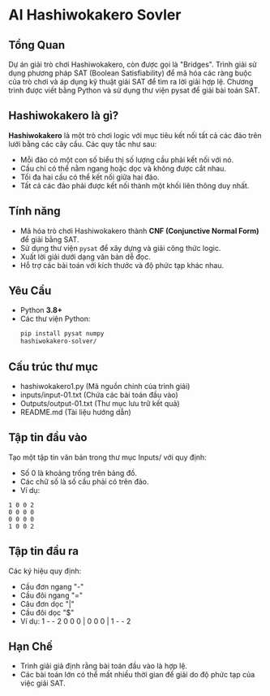 # AI Hashiwokakero Sovler
## Tổng Quan
Dự án giải trò chơi Hashiwokakero, còn được gọi là "Bridges". Trình giải sử dụng phương pháp SAT (Boolean Satisfiability) để mã hóa các ràng buộc của trò chơi và áp dụng kỹ thuật giải SAT để tìm ra lời giải hợp lệ. Chương trình được viết bằng Python và sử dụng thư viện pysat để giải bài toán SAT.
## Hashiwokakero là gì?
**Hashiwokakero** là một trò chơi logic với mục tiêu kết nối tất cả các đảo trên lưới bằng các cây cầu. Các quy tắc như sau:
- Mỗi đảo có một con số biểu thị số lượng cầu phải kết nối với nó.
- Cầu chỉ có thể nằm ngang hoặc dọc và không được cắt nhau.
- Tối đa hai cầu có thể kết nối giữa hai đảo.
- Tất cả các đảo phải được kết nối thành một khối liên thông duy nhất.
## Tính năng
- Mã hóa trò chơi Hashiwokakero thành **CNF (Conjunctive Normal Form)** để giải bằng SAT.
- Sử dụng thư viện `pysat` để xây dựng và giải công thức logic.
- Xuất lời giải dưới dạng văn bản dễ đọc.
- Hỗ trợ các bài toán với kích thước và độ phức tạp khác nhau.
## Yêu Cầu
- Python **3.8+**
- Các thư viện Python:
  ```bash
  pip install pysat numpy
  hashiwokakero-solver/
## Cấu trúc thư mục
- hashiwokakero1.py       (Mã nguồn chính của trình giải)
- inputs/input-01.txt      (Chứa các bài toán đầu vào)
- Outputs/output-01.txt  (Thư mục lưu trữ kết quả)
- README.md              (Tài liệu hướng dẫn)
## Tập tin đầu vào
Tạo một tập tin văn bản trong thư mục Inputs/ với quy định:
- Số 0 là khoảng trống trên bảng đồ.
- Các chữ số là số cầu phải có trên đảo.
- Ví dụ:
```
1 0 0 2
0 0 0 0
0 0 0 0
1 0 0 2
```
## Tập tin đầu ra
Các ký hiệu quy định:
- Cầu đơn ngang "-"
- Cầu đôi ngang "="
- Câu đơn dọc "|"
- Cầu đôi dọc "$"
- Ví dụ:
1 - - 2
0 0 0 |
0 0 0 |
1 - - 2
## Hạn Chế
- Trình giải giả định rằng bài toán đầu vào là hợp lệ.
- Các bài toán lớn có thể mất nhiều thời gian để giải do độ phức tạp của việc giải SAT.
